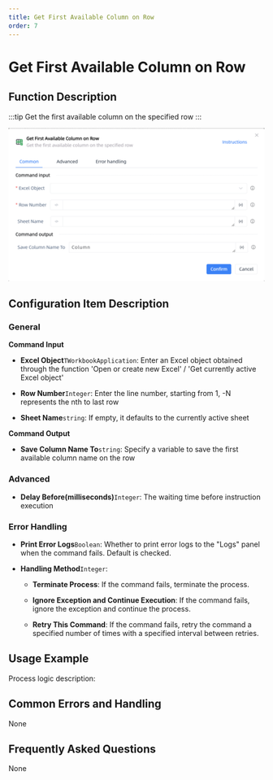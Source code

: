```yaml
---
title: Get First Available Column on Row
order: 7
---
```


# Get First Available Column on Row

## Function Description

:::tip 
Get the first available column on the specified row
:::

![Get First Available Column on Row](../../../../assets/Get%20First%20Available%20Column%20on%20Row_command.png)

## Configuration Item Description

### General

**Command Input**

- **Excel Object**`TWorkbookApplication`: Enter an Excel object obtained through the function 'Open or create new Excel' / 'Get currently active Excel object'

- **Row Number**`Integer`: Enter the line number, starting from 1, -N represents the nth to last row

- **Sheet Name**`string`: If empty, it defaults to the currently active sheet


**Command Output**

- **Save Column Name To**`string`: Specify a variable to save the first available column name on the row

### Advanced

- **Delay Before(milliseconds)**`Integer`: The waiting time before instruction execution

### Error Handling

- **Print Error Logs**`Boolean`: Whether to print error logs to the "Logs" panel when the command fails. Default is checked. 

- **Handling Method**`Integer`:

    - **Terminate Process**: If the command fails, terminate the process.

    - **Ignore Exception and Continue Execution**: If the command fails, ignore the exception and continue the process.

    - **Retry This Command**: If the command fails, retry the command a specified number of times with a specified interval between retries.

## Usage Example

Process logic description:

## Common Errors and Handling

None

## Frequently Asked Questions

None


